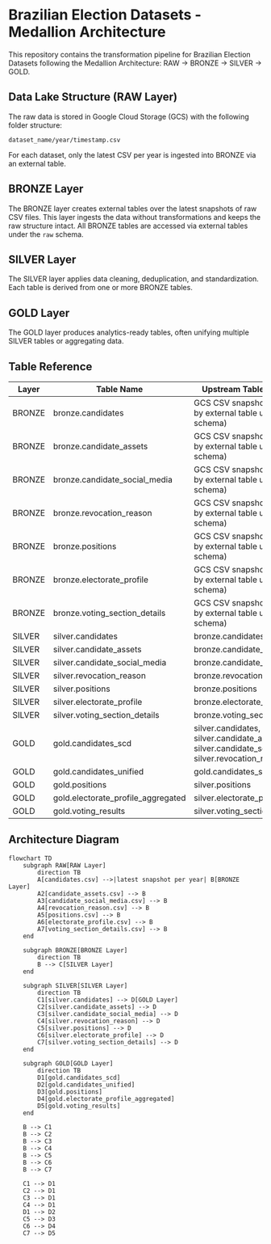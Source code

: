 # Brazilian Election Datasets - Medallion Architecture

This repository contains the transformation pipeline for Brazilian Election Datasets following the Medallion Architecture: RAW → BRONZE → SILVER → GOLD.

## Data Lake Structure (RAW Layer)

The raw data is stored in Google Cloud Storage (GCS) with the following folder structure:

```
dataset_name/year/timestamp.csv
```

For each dataset, only the latest CSV per year is ingested into BRONZE via an external table.

## BRONZE Layer

The BRONZE layer creates external tables over the latest snapshots of raw CSV files. This layer ingests the data without transformations and keeps the raw structure intact. All BRONZE tables are accessed via external tables under the `raw` schema.

## SILVER Layer

The SILVER layer applies data cleaning, deduplication, and standardization. Each table is derived from one or more BRONZE tables.

## GOLD Layer

The GOLD layer produces analytics-ready tables, often unifying multiple SILVER tables or aggregating data.

## Table Reference

| Layer  | Table Name                        | Upstream Tables (Source)                                              |
|--------|----------------------------------|-----------------------------------------------------------------------|
| BRONZE | bronze.candidates                 | GCS CSV snapshot (accessed by external table under raw schema)       |
| BRONZE | bronze.candidate_assets           | GCS CSV snapshot (accessed by external table under raw schema)       |
| BRONZE | bronze.candidate_social_media     | GCS CSV snapshot (accessed by external table under raw schema)       |
| BRONZE | bronze.revocation_reason          | GCS CSV snapshot (accessed by external table under raw schema)       |
| BRONZE | bronze.positions                  | GCS CSV snapshot (accessed by external table under raw schema)       |
| BRONZE | bronze.electorate_profile         | GCS CSV snapshot (accessed by external table under raw schema)       |
| BRONZE | bronze.voting_section_details     | GCS CSV snapshot (accessed by external table under raw schema)       |
| SILVER | silver.candidates                 | bronze.candidates                                                     |
| SILVER | silver.candidate_assets           | bronze.candidate_assets                                               |
| SILVER | silver.candidate_social_media     | bronze.candidate_social_media                                         |
| SILVER | silver.revocation_reason          | bronze.revocation_reason                                              |
| SILVER | silver.positions                  | bronze.positions                                                      |
| SILVER | silver.electorate_profile         | bronze.electorate_profile                                             |
| SILVER | silver.voting_section_details     | bronze.voting_section_details                                         |
| GOLD   | gold.candidates_scd               | silver.candidates, silver.candidate_assets, silver.candidate_social_media, silver.revocation_reason |
| GOLD   | gold.candidates_unified           | gold.candidates_scd                                                   |
| GOLD   | gold.positions                    | silver.positions                                                      |
| GOLD   | gold.electorate_profile_aggregated | silver.electorate_profile                                           |
| GOLD   | gold.voting_results               | silver.voting_section_details                                         |

## Architecture Diagram

```mermaid
flowchart TD
    subgraph RAW[RAW Layer]
        direction TB
        A[candidates.csv] -->|latest snapshot per year| B[BRONZE Layer]
        A2[candidate_assets.csv] --> B
        A3[candidate_social_media.csv] --> B
        A4[revocation_reason.csv] --> B
        A5[positions.csv] --> B
        A6[electorate_profile.csv] --> B
        A7[voting_section_details.csv] --> B
    end

    subgraph BRONZE[BRONZE Layer]
        direction TB
        B --> C[SILVER Layer]
    end

    subgraph SILVER[SILVER Layer]
        direction TB
        C1[silver.candidates] --> D[GOLD Layer]
        C2[silver.candidate_assets] --> D
        C3[silver.candidate_social_media] --> D
        C4[silver.revocation_reason] --> D
        C5[silver.positions] --> D
        C6[silver.electorate_profile] --> D
        C7[silver.voting_section_details] --> D
    end

    subgraph GOLD[GOLD Layer]
        direction TB
        D1[gold.candidates_scd]
        D2[gold.candidates_unified]
        D3[gold.positions]
        D4[gold.electorate_profile_aggregated]
        D5[gold.voting_results]
    end

    B --> C1
    B --> C2
    B --> C3
    B --> C4
    B --> C5
    B --> C6
    B --> C7

    C1 --> D1
    C2 --> D1
    C3 --> D1
    C4 --> D1
    D1 --> D2
    C5 --> D3
    C6 --> D4
    C7 --> D5
```

